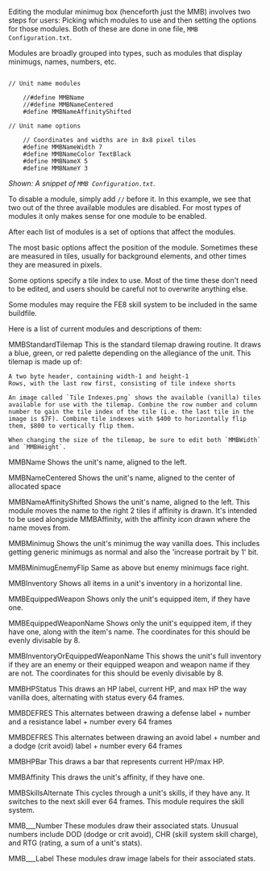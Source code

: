 
Editing the modular minimug box (henceforth just the MMB) involves two steps for users: Picking which modules to use and then setting the options for those modules. Both of these are done in one file, `MMB Configuration.txt`.

Modules are broadly grouped into types, such as modules that display minimugs, names, numbers, etc.

```

// Unit name modules

	//#define MMBName
	//#define MMBNameCentered
	#define MMBNameAffinityShifted

// Unit name options

	// Coordinates and widths are in 8x8 pixel tiles
	#define MMBNameWidth 7
	#define MMBNameColor TextBlack
	#define MMBNameX 5
	#define MMBNameY 3

```
*Shown: A snippet of `MMB Configuration.txt`.*

To disable a module, simply add `//` before it. In this example, we see that two out of the three available modules are disabled. For most types of modules it only makes sense for one module to be enabled.


After each list of modules is a set of options that affect the modules.

The most basic options affect the position of the module. Sometimes these are measured in tiles, usually for background elements, and other times they are measured in pixels. 

Some options specify a tile index to use. Most of the time these don't need to be edited, and users should be careful not to overwrite anything else.

Some modules may require the FE8 skill system to be included in the same buildfile.

Here is a list of current modules and descriptions of them:

MMBStandardTilemap
	This is the standard tilemap drawing routine. It draws a blue, green, or red palette depending on the allegiance of the unit. This tilemap is made up of:

	A two byte header, containing width-1 and height-1
	Rows, with the last row first, consisting of tile indexe shorts

	An image called `Tile Indexes.png` shows the available (vanilla) tiles available for use with the tilemap. Combine the row number and column number to gain the tile index of the tile (i.e. the last tile in the image is $7F). Combine tile indexes with $400 to horizontally flip them, $800 to vertically flip them.

	When changing the size of the tilemap, be sure to edit both `MMBWidth` and `MMBHeight`.

MMBName
	Shows the unit's name, aligned to the left.

MMBNameCentered
	Shows the unit's name, aligned to the center of allocated space

MMBNameAffinityShifted
	Shows the unit's name, aligned to the left. This module moves the name to the right 2 tiles if affinity is drawn. It's intended to be used alongside MMBAffinity, with the affinity icon drawn where the name moves from.

MMBMinimug
	Shows the unit's minimug the way vanilla does. This includes getting generic minimugs as normal and also the 'increase portrait by 1' bit.

MMBMinimugEnemyFlip
	Same as above but enemy minimugs face right.

MMBInventory
	Shows all items in a unit's inventory in a horizontal line.

MMBEquippedWeapon
	Shows only the unit's equipped item, if they have one.

MMBEquippedWeaponName
	Shows only the unit's equipped item, if they have one, along with the item's name. The coordinates for this should be evenly divisable by 8.

MMBInventoryOrEquippedWeaponName
	This shows the unit's full inventory if they are an enemy or their equipped weapon and weapon name if they are not. The coordinates for this should be evenly divisable by 8.

MMBHPStatus
	This draws an HP label, current HP, and max HP the way vanilla does, alternating with status every 64 frames.

MMBDEFRES
	This alternates between drawing a defense label + number and a resistance label + number every 64 frames

MMBDEFRES
	This alternates between drawing an avoid label + number and a dodge (crit avoid) label + number every 64 frames

MMBHPBar
	This draws a bar that represents current HP/max HP.

MMBAffinity
	This draws the unit's affinity, if they have one.

MMBSkillsAlternate
	This cycles through a unit's skills, if they have any. It switches to the next skill ever 64 frames. This module requires the skill system.

MMB___Number
	These modules draw their associated stats. Unusual numbers include DOD (dodge or crit avoid), CHR (skill system skill charge), and RTG (rating, a sum of a unit's stats).

MMB___Label
	These modules draw image labels for their associated stats. 




